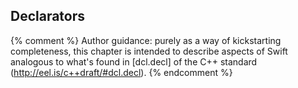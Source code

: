 ---
---

## Declarators

{% comment %}
Author guidance: purely as a way of kickstarting completeness, this chapter
is intended to describe aspects of Swift analogous to what's found in 
[dcl.decl] of the C++ standard (http://eel.is/c++draft/#dcl.decl).
{% endcomment %}
